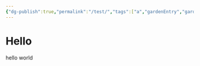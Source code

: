 ```yaml
---
{"dg-publish":true,"permalink":"/test/","tags":["a","gardenEntry","gardenEntry"]}
---
```


# Hello
hello world